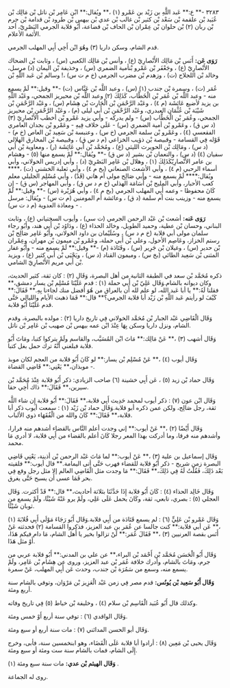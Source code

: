 ٣٢٨٣ -** ع:** عَبد اللَّهِ بن زَيْد بن عَمْرو (١) ،** ويُقال:** ابْن عَامِر بْن ناتل بْن مَالِك بْن عُبَيد بْن علقمة بْن سَعْد بْن كثير بْن غالب بْن عدي بْن بيهس بْن طرود بْن قدامة بْن جرم بْن ربان (٢) بْن حلوان بْن عِمْران بْن الحاف بْن قضاعة، أَبُو قلابة الجرمي البَصْرِيّ، أحد الأئمة الأعلام.

قدم الشام، وسكن داريا (٣) وهُوَ ابْن أَخِي أَبِي المهلب الجرمي.

**رَوَى عَن:** أَنَس بْن مَالِك الأَنْصارِيّ (ع) ، وأنس بْن مَالِك الكعبي (س) ، وثابت بْن الضحاك الأَنْصارِيّ (ع) ، وجَعْفَر بْن عَمْرو بْنأمية الضمري (س) ، وخذيفة بْن اليمان (د) مرسل، وخالد بْن اللجلاج (ت) ، وزهدم بْن مضرب الجرمي (خ م ت س) ،! وسالم بْن عَبد اللَّهِ بْن

عُمَر (ت) ، وسمرة بْن جندب (١) (س) ، وعبد اللَّه بْن عَبَّاس (ت) -** وقيل:** لَمْ يسمع منه - وعبد اللَّه بْن عُمَر بْن الْخَطَّاب، كَذَلِكَ (٢) وعبد اللَّه بْن محيريز الجمحي، وعَبْد اللَّهِ بن يزيد لأضيع عَائِشَة (م ٤) ، وعَبْد الرَّحْمَنِ بْن الْحَارِث بْن هِشَام (س) ، وعَبْد الرَّحْمَنِ بْن شَيْبَة بْن عُثْمَان العبدري، وعَبْد الرَّحْمَنِ بْن أَبي ليلى (م) ، وعَبْد الرَّحْمَنِ بْن محيريز الجمحي، وعُمَر بْن الْخَطَّاب (س) - ولم يدركه - وأبي يزيد عَمْرو بْن أخطب الأَنْصارِيّ (٣) (د س ق) ، وعَمْرو بْن أمية الضمري (س) - عَلَى خلاف فِيهِ - وعَمْرو بْن بجدان العامري الفقعسي (٤) ، وعَمْرو بْن سلمة الجرمي (خ س) ، وعنبسة بْن سَعِيد بْن العاص (خ م) - قَوْله فِي القسامة - وقبيصة بْن ذؤيب الخزاعي (م د س ق) ، وقبيصة بْن المخارق الهلالي (د س) ، ومَالِك بْن الحويرث الليثي (ع) ، ومُحَمَّد بْن أَبي عَائِشَة (ر) ، ومعاوية بْن أَبي سفيان (٤) (د س) ، والنعمان بْن بشير (د س ق) -** ويُقال:** لَمْ يسمع منها (٥) - وهشام بن عامر الأَنْصارِيّكَذَلِكَ (١) ، وهلال بْن عَامِر البَصْرِيّ (د) ، وأبي إدريس الخولاني، وأبي أسماء الرحبي (م ٤) ، وأبي الأشعث الصنعاني (بخ م ٤) ، وأبي ثعلبة الخشني (ت) ،**** ويُقال:**** لَمْ يسمع منه - وأبي صَالِح مولى أم هاني (قَدْ) ، وأبي مُسْلِم الجليلي معلم كعب الأحبار، وأبي المليح بْن أُسَامَة الهذلي (خ م د س ق) ، وأبي المهاجر (س ق) - إِن كَانَ محفوظا - وعمه أَبِي المهلب الجرمي (بخ م ٤) ، وأبي هُرَيْرة (س) -** وقيل:** لَمْ يسمع منه - وزينب بنت أم سلمة (د ق) ، وعائشة أم المومنين (م ت س) - ويُقال: مرسل - ومعاذة العدوية (م د ت س) .

**رَوَى عَنه:** أشعث بْن عَبْد الرحمن الجرمي (ت سي) ، وأيوب السختياني (ع) ، وثابت البناني، وحسان بْن عطية، وحميد الطويل، وخالد الحذاء (ع) ، ودَاوُد بْن أَبي هند، وأَبُو رجاء سلمان مولى أبي قلابة (خ م د س) ، وسُلَيْمان بن داود الخولاني، وأَبُو عَامِر صَالِح بْن رستم الخزاز، وعَاصِم الأحول، وعلي بْن أَبي حملة، وعَمْرو بْن ميمون بْن مهران، وعِمْران بْن حدير (س) ، وغيلان بْن جَرِير (س) ، وقَتَادَة (م) -** وقيل:** لَمْ يسمع منه - وأَبُو غفار المثنى بْن سَعِيد الطائي (بخ س) ، وميمون القناد (د س) ، ويَحْيَى بْن أَبي كثير (ع) ، ويزيد بْن أَبي مريم الأَنْصارِيّ الشامي.

ذكره مُحَمَّد بْن سعد في الطبقة الثانية من أهل البصرة، وَقَال (٢) : كان ثقة، كثير الحديث، وكان ديوانه بالشام.وَقَال عَلِيّ بْن أَبي حملة (١) : قدم عَلَيْنَا مُسْلِم بْن يسار دمشق،** فقلنا لَهُ:** يا أبا عَبد الله، لو علم لله أَن بالعراق من هُوَ أفضل منك لجاءنا بِهِ.** فَقَالَ:** كَيْفَ لو رأيتم عَبد اللَّهِ بْن زَيْد أبا قلابة الجرمي؟** قال:** فَمَا ذهبت الأيام والليالي حَتَّى قدم عَلَيْنَا أَبُو قلابة.

وَقَال الْقَاضِي عَبْد الجبار بْن مُحَمَّد الخولاني فِي تاريخ داريا (٢) : مولده بالبصرة، وقدم الشام، ونزل داريا وسكن بِهَا عِنْدَ ابْن عمه بيهس بْن صهيب بْن عَامِر بْن ناتل.

وَقَال أشهب (٣) ،** عَنْ مَالِك:** مَاتَ ابْن المُسَيَّب، والقاسم ولَمْ يتركوا كتبا، ومَاتَ أَبُو قلابة فبلغني أَنَّهُ ترك حمل بغل كتبا.

وَقَال أيوب (٤) ،** عَنْ مُسْلِم بْن يسار:** لو كَانَ أَبُو قلابة من العجم لكان موبذ موبذان،** يَعْنِي:** قَاضِي القضاة -.

وَقَال حماد بْن زيد (٥) ، عَن أَبِي خشينة (٦) صاحب الزيادي: ذكر أَبُو قلابة عِنْدَ مُحَمَّد بْن سيرين،** فَقَالَ:** ذاك أَخِي حقا.

وَقَال ابْن عون (٧) : ذكر أيوب لمحمد حَدِيث أَبِي قلابة،** فَقَالَ:** أَبُو قلابة إِن شاء اللَّه ثقة، رجل صَالِح، ولكن عمن ذكره أبو قلابة.وَقَال حماد بْن زَيْد (١) : سمعت أيوب ذكر أبا قلابة،** فَقَالَ:** كَانَ والله من الْفُقَهَاء ذوي الألباب.

وَقَال أَيْضًا (٢) ،** عَنْ أيوب:** إني وجدت أعلم النَّاس بالقضاء أشدهم منه فرارا، وأشدهم منه فرقا، وما أدركت بهذا المعر رجلا كَانَ أعلم بالقضاء من أَبِي قلابة، لا أدري مَا محمد.

وَقَال إسماعيل بن علية (٣) ،** عَنْ أيوب:** لما مَاتَ عَبْد الرحمن بْن أذينة، يَعْنِي قَاضِي البصرة زمن شريح - ذكر أَبُو قلابة للقضاء فهرب حَتَّى أتى اليمامة.** قال أيوب:** فلقيته بَعْد ذَلِكَ، فَقُلْتُ لَهُ فِي ذَلِكَ،** فَقَالَ:** مَا وجدت مثل الْقَاضِي العالم إلا مثل رجل وقع فِي بحر فَمَا عسى أَن يسبح حَتَّى يغرق.

وَقَال خَالِد الحذاء (٤) : كَانَ أَبُو قلابة إِذَا حَدَّثَنَا بثلاثة أحاديث،** قال:** قَدْ أكثرت. وَقَال العجلي (٥) : بصري، تابعي، ثقة، وكَانَ يحمل عَلَى عَلِي، ولَمْ يرو عَنْهُ شَيْئًا، ولَمْ يسمع من ثوبان شَيْئًا.

وَقَال عَمْرو بْن عَلِيٍّ (٦) : لم يسمع قَتَادَة من أَبِي قلابة.وَقَال أَبُو رَجَاءَ مَوْلَى أَبِي قُلابَةَ (١) ،** عَن أبي قلابة:** كنت جالسا عن عُمَر بن عبد العزيز، فذكروا القسامة (٢) فحدثته عَنْ أَنَس بقصة العرنيين (٣) ،** فَقَالَ عُمَر:** لَنْ تزالوا بخير يا أَهل الشام، مَا دام فيكم هَذَا، أَوْ مثل هَذَا.

وَقَال أَبُو الْحَسَن مُحَمَّد بْن أَحْمَد بْن البراء،** عن علي بن المدني:** أَبُو قلابة عربي من جرم، ومَاتَ بالشام، وأدرك خلافة عُمَر بْن عبد العزيز، وروى عن هِشَام بْن عَامِر، ولَمْ يسمع منه، وسمع من سَمُرَة بْن جندب، وحدث عَن أَبِي المهلب، عَنْ سمرة.

**وَقَال أَبُو سَعِيد بْن يُونُس:** قدم مصر فِي زمن عَبْد الْعَزِيز بْن مَرْوَان، وتوفي بالشام سنة أربع ومئة.

وكذلك قال أَبُو عُبَيد الْقَاسِم بْن سلام (٤) ، وخليفة بْن خياط (٥) فِي تاريخ وفاته.

وَقَال الواقدي (٦) : توفي سنة أربع أَوْ خمس ومئة.

وَقَال أبو الحسن المدائني (٧) : مات سنة أربع أو سبع ومئة.

وَقَال يحيى بْن مَعِين (٨) : أرادوا أبا قلابة عَلَى الْقَضَاء، وهو ابنخمسين سنة، فأبى، وخرج إِلَى الشام، فمات بالشام سنة ست ومئة أو سبع ومئة.

**وَقَال الهيثم بْن عدي:** مات سنة سبع ومئة (١) .

روى له الجماعة.